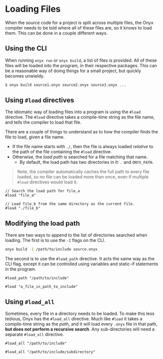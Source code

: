 # Loading Files

When the source code for a project is split across multiple files, the Onyx compiler needs to be told where all of these files are, so it knows to load them. This can be done in a couple different ways.

## Using the CLI

When running `onyx run` or `onyx build`, a list of files is provided. All of these files will be loaded into the program, in their respective packages. This can be a reasonable way of doing things for a small project, but quickly becomes unwieldy.
```sh
$ onyx build source1.onyx source2.onyx source3.onyx ...
```

## Using `#load` directives

The idiomatic way of loading files into a program is using the `#load` directive.
The `#load` directive takes a compile-time string as the file name, and tells the compiler to load that file.

There are a couple of things to understand as to how the compiler finds the file to load, given a file name.
- If the file name starts with `./`, then the file is always loaded *relative* to the path of the file containing the `#load` directive.
- Otherwise, the *load path* is searched for a file matching that name.
    - By default, the load path has two directories in it: `.` and `ONYX_PATH`.

> Note, the compiler automatically caches the full path to every file loaded, so no file can be loaded more than once, even if multiple `#load` directives would load it.

```onyx
// Search the load path for file_a
#load "file_a"

// Load file_b from the same directory as the current file.
#load "./file_b"
```

## Modifying the load path

There are two ways to append to the list of directories searched when loading.
The first is to use the `-I` flags on the CLI.
```sh
onyx build -I /path/to/include source.onyx
```

The second is to use the `#load_path` directive. It acts the same way as the CLI flag, except it can be controlled using variables and static-if statements in the program.
```onyx
#load_path "/path/to/include"

#load "a_file_in_path_to_include"
```

## Using `#load_all`

Sometimes, every file in a directory needs to be loaded.
To make this less tedious, Onyx has the `#load_all` directive.
Much like `#load` it takes a compile-time string as the *path*, and it will load every `.onyx` file in that path, **but does not perform a recursive search**.
Any sub-directories will need a separate `#load_all` directive.

```onyx
#load_all "/path/to/include"

#load_all "/path/to/include/subdirectory"
```

